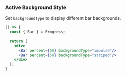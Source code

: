<demo>

### Active Background Style

Set `backgroundType` to display different bar backgrounds.

```jsx live
() => {
  const { Bar } = Progress;
  
  return (
    <div>
      <Bar percent={50} backgroundType="impulse"/>
      <Bar percent={50} backgroundType="striped"/>
    </div>
  );
}
```

</demo>
